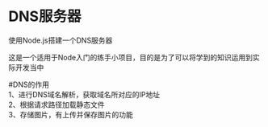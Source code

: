 # DNS服务器
使用Node.js搭建一个DNS服务器

这是一个适用于Node入门的练手小项目，目的是为了可以将学到的知识运用到实际开发当中

#DNS的作用   
1、进行DNS域名解析，获取域名所对应的IP地址   
2、根据请求路径加载静态文件   
3、存储图片，有上传并保存图片的功能


